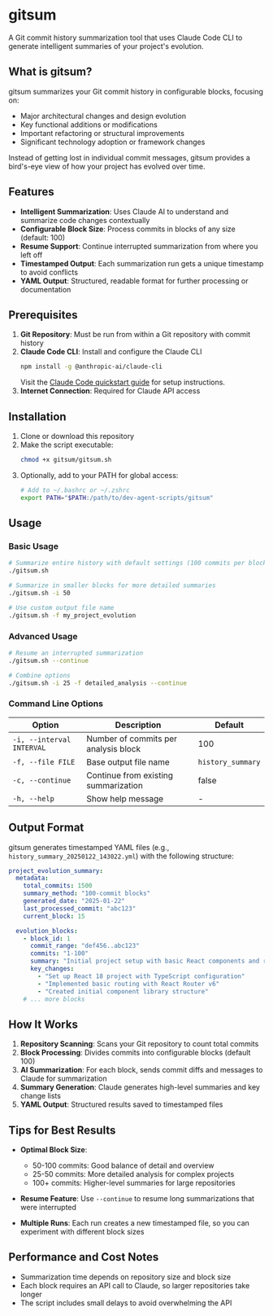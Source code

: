 # gitsum

A Git commit history summarization tool that uses Claude Code CLI to generate intelligent summaries of your project's evolution.

## What is gitsum?

gitsum summarizes your Git commit history in configurable blocks, focusing on:
- Major architectural changes and design evolution
- Key functional additions or modifications  
- Important refactoring or structural improvements
- Significant technology adoption or framework changes

Instead of getting lost in individual commit messages, gitsum provides a bird's-eye view of how your project has evolved over time.

## Features

- **Intelligent Summarization**: Uses Claude AI to understand and summarize code changes contextually
- **Configurable Block Size**: Process commits in blocks of any size (default: 100)
- **Resume Support**: Continue interrupted summarization from where you left off
- **Timestamped Output**: Each summarization run gets a unique timestamp to avoid conflicts
- **YAML Output**: Structured, readable format for further processing or documentation

## Prerequisites

1. **Git Repository**: Must be run from within a Git repository with commit history
2. **Claude Code CLI**: Install and configure the Claude CLI
   ```bash
   npm install -g @anthropic-ai/claude-cli
   ```
   Visit the [Claude Code quickstart guide](https://docs.anthropic.com/en/docs/claude-code/quickstart) for setup instructions.
3. **Internet Connection**: Required for Claude API access

## Installation

1. Clone or download this repository
2. Make the script executable:
   ```bash
   chmod +x gitsum/gitsum.sh
   ```
3. Optionally, add to your PATH for global access:
   ```bash
   # Add to ~/.bashrc or ~/.zshrc
   export PATH="$PATH:/path/to/dev-agent-scripts/gitsum"
   ```

## Usage

### Basic Usage
```bash
# Summarize entire history with default settings (100 commits per block)
./gitsum.sh

# Summarize in smaller blocks for more detailed summaries
./gitsum.sh -i 50

# Use custom output file name
./gitsum.sh -f my_project_evolution
```

### Advanced Usage
```bash
# Resume an interrupted summarization
./gitsum.sh --continue

# Combine options
./gitsum.sh -i 25 -f detailed_analysis --continue
```

### Command Line Options

| Option | Description | Default |
|--------|-------------|---------|
| `-i, --interval INTERVAL` | Number of commits per analysis block | 100 |
| `-f, --file FILE` | Base output file name | `history_summary` |
| `-c, --continue` | Continue from existing summarization | false |
| `-h, --help` | Show help message | - |

## Output Format

gitsum generates timestamped YAML files (e.g., `history_summary_20250122_143022.yml`) with the following structure:

```yaml
project_evolution_summary:
  metadata:
    total_commits: 1500
    summary_method: "100-commit blocks"
    generated_date: "2025-01-22"
    last_processed_commit: "abc123"
    current_block: 15

  evolution_blocks:
    - block_id: 1
      commit_range: "def456..abc123"
      commits: "1-100"
      summary: "Initial project setup with basic React components and routing infrastructure."
      key_changes:
        - "Set up React 18 project with TypeScript configuration"
        - "Implemented basic routing with React Router v6"
        - "Created initial component library structure"
    # ... more blocks
```

## How It Works

1. **Repository Scanning**: Scans your Git repository to count total commits
2. **Block Processing**: Divides commits into configurable blocks (default 100)
3. **AI Summarization**: For each block, sends commit diffs and messages to Claude for summarization
4. **Summary Generation**: Claude generates high-level summaries and key change lists
5. **YAML Output**: Structured results saved to timestamped files

## Tips for Best Results

- **Optimal Block Size**: 
  - 50-100 commits: Good balance of detail and overview
  - 25-50 commits: More detailed analysis for complex projects
  - 100+ commits: Higher-level summaries for large repositories

- **Resume Feature**: Use `--continue` to resume long summarizations that were interrupted

- **Multiple Runs**: Each run creates a new timestamped file, so you can experiment with different block sizes

## Performance and Cost Notes

- Summarization time depends on repository size and block size
- Each block requires an API call to Claude, so larger repositories take longer
- The script includes small delays to avoid overwhelming the API
